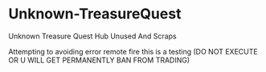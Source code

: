 # Unknown-TreasureQuest
Unknown Treasure Quest Hub Unused And Scraps

 Attempting to avoiding error remote fire
 this is a testing
 (DO NOT EXECUTE OR U WILL GET PERMANENTLY BAN FROM TRADING)
